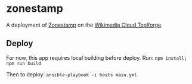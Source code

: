 zonestamp
======

A deployment of [Zonestamp](https://zonestamp.com) on the [Wikimedia Cloud Toolforge](https://tools.wmflabs.org/).

## Deploy
For now, this app requires local building before deploy.
Run: `npm install; npm run build`

Then to deploy: `ansible-playbook -i hosts main.yml`